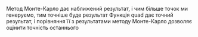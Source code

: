 Метод Монте-Карло дає наближений результат, і чим більше точок ми генеруємо, тим точніше буде результат
Функція quad дає точний результат, і порівняння її з результатами методу Монте-Карло дозволяє оцінити точність останнього
